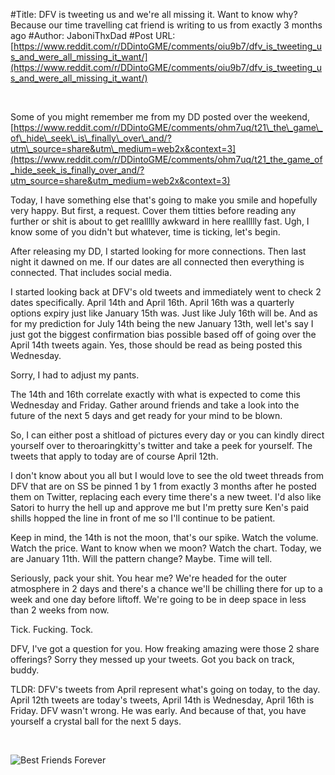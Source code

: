 #Title: DFV is tweeting us and we're all missing it. Want to know why? Because our time travelling cat friend is writing to us from exactly 3 months ago
#Author: JaboniThxDad
#Post URL: [https://www.reddit.com/r/DDintoGME/comments/oiu9b7/dfv_is_tweeting_us_and_were_all_missing_it_want/](https://www.reddit.com/r/DDintoGME/comments/oiu9b7/dfv_is_tweeting_us_and_were_all_missing_it_want/)


&#x200B;

Some of you might remember me from my DD posted over the weekend, [https://www.reddit.com/r/DDintoGME/comments/ohm7uq/t21\_the\_game\_of\_hide\_seek\_is\_finally\_over\_and/?utm\_source=share&utm\_medium=web2x&context=3](https://www.reddit.com/r/DDintoGME/comments/ohm7uq/t21_the_game_of_hide_seek_is_finally_over_and/?utm_source=share&utm_medium=web2x&context=3)

Today, I have something else that's going to make you smile and hopefully very happy. But first, a request. Cover them titties before reading any further or shit is about to get reallllly awkward in here reallllly fast. Ugh, I know some of you didn't but whatever, time is ticking, let's begin.

After releasing my DD, I started looking for more connections. Then last night it dawned on me. If our dates are all connected then everything is connected. That includes social media. 

I started looking back at DFV's old tweets and immediately went to check 2 dates specifically. April 14th and April 16th. April 16th was a quarterly options expiry just like January 15th was. Just like July 16th will be. And as for my prediction for July 14th being the new January 13th, well let's say I just got the biggest confirmation bias possible based off of going over the April 14th tweets again. Yes, those should be read as being posted this Wednesday.

Sorry, I had to adjust my pants.

The 14th and 16th correlate exactly with what is expected to come this Wednesday and Friday. Gather around friends and take a look into the future of the next 5 days and get ready for your mind to be blown.

So, I can either post a shitload of pictures every day or you can kindly direct yourself over to theroaringkitty's twitter and take a peek for yourself. The tweets that apply to today are of course April 12th.

I don't know about you all but I would love to see the old tweet threads from DFV that are on SS be pinned 1 by 1 from exactly 3 months after he posted them on Twitter, replacing each every time there's a new tweet. I'd also like Satori to hurry the hell up and approve me but I'm pretty sure Ken's paid shills hopped the line in front of me so I'll continue to be patient.

Keep in mind, the 14th is not the moon, that's our spike. Watch the volume. Watch the price. Want to know when we moon? Watch the chart. Today, we are January 11th. Will the pattern change? Maybe. Time will tell.

Seriously, pack your shit. You hear me? We're headed for the outer atmosphere in 2 days and there's a chance we'll be chilling there for up to a week and one day before liftoff. We're going to be in deep space in less than 2 weeks from now.

Tick. Fucking. Tock.

DFV, I've got a question for you. How freaking amazing were those 2 share offerings? Sorry they messed up your tweets. Got you back on track, buddy.

TLDR: DFV's tweets from April represent what's going on today, to the day. April 12th tweets are today's tweets, April 14th is Wednesday, April 16th is Friday. DFV wasn't wrong. He was early. And because of that, you have yourself a crystal ball for the next 5 days.

&#x200B;

![Best Friends Forever](https://preview.redd.it/a0rsy2320ta71.jpg?width=595&format=pjpg&auto=webp&s=c59167d4fc5565c27057576506e6dc263871c491)